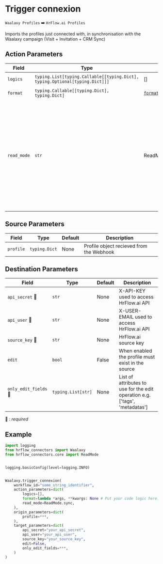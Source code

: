 
# Trigger connexion
`Waalaxy Profiles` :arrow_right: `HrFlow.ai Profiles`

Imports the profiles just connected with, in synchronisation with the Waalaxy campaign (Visit + Invitation + CRM Sync)



## Action Parameters

| Field | Type | Default | Description |
| ----- | ---- | ------- | ----------- |
| `logics`  | `typing.List[typing.Callable[[typing.Dict], typing.Optional[typing.Dict]]]` | [] | List of logic functions |
| `format`  | `typing.Callable[[typing.Dict], typing.Dict]` | [`format_waalaxy_profile`](../connector.py#L13) | Formatting function |
| `read_mode`  | `str` | ReadMode.sync | If 'incremental' then `read_from` of the last run is given to Origin Warehouse during read. **The actual behavior depends on implementation of read**. In 'sync' mode `read_from` is neither fetched nor given to Origin Warehouse during read. |

## Source Parameters

| Field | Type | Default | Description |
| ----- | ---- | ------- | ----------- |
| `profile`  | `typing.Dict` | None | Profile object recieved from the Webhook |

## Destination Parameters

| Field | Type | Default | Description |
| ----- | ---- | ------- | ----------- |
| `api_secret` :red_circle: | `str` | None | X-API-KEY used to access HrFlow.ai API |
| `api_user` :red_circle: | `str` | None | X-USER-EMAIL used to access HrFlow.ai API |
| `source_key` :red_circle: | `str` | None | HrFlow.ai source key |
| `edit`  | `bool` | False | When enabled the profile must exist in the source |
| `only_edit_fields` :red_circle: | `typing.List[str]` | None | List of attributes to use for the edit operation e.g. ['tags', 'metadatas'] |

:red_circle: : *required*

## Example

```python
import logging
from hrflow_connectors import Waalaxy
from hrflow_connectors.core import ReadMode


logging.basicConfig(level=logging.INFO)


Waalaxy.trigger_connexion(
    workflow_id="some_string_identifier",
    action_parameters=dict(
        logics=[],
        format=lambda *args, **kwargs: None # Put your code logic here,
        read_mode=ReadMode.sync,
    ),
    origin_parameters=dict(
        profile=***,
    ),
    target_parameters=dict(
        api_secret="your_api_secret",
        api_user="your_api_user",
        source_key="your_source_key",
        edit=False,
        only_edit_fields=***,
    )
)
```